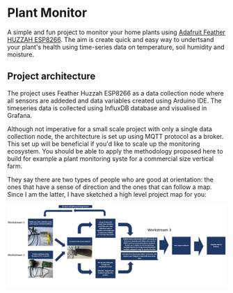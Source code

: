 # Plant Monitor

A simple and fun project to monitor your home plants using [Adafruit Feather HUZZAH ESP8266](https://learn.adafruit.com/adafruit-feather-huzzah-esp8266/overview). The aim is create quick and easy way to undertsand your plant's health using time-series data on temperature, soil humidity and moisture. 


## Project architecture

The project uses Feather Huzzah ESP8266 as a data collection node where all sensors are addeded and data variables created using Arduino IDE. The timeseries data is collected using InfluxDB database and visualised in Grafana. 

Although not imperative for a small scale project with only a single data collection node, the architecture is set up using MQTT protocol as a broker. This set up will be beneficial if you'd like to scale up the monitoring ecosystem. You should be able to apply the methodology proposed here to build for example a plant monitoring syste for a commercial size vertical farm.

They say there are two types of people who are good at orientation: the ones that have a sense of direction and the ones that can follow a map. Since I am the latter, I have sketched a high level project map for you:

![Alt text](https://github.com/StrikeEB/PlantMonitor/blob/main/Project%20map.jpg)

##
